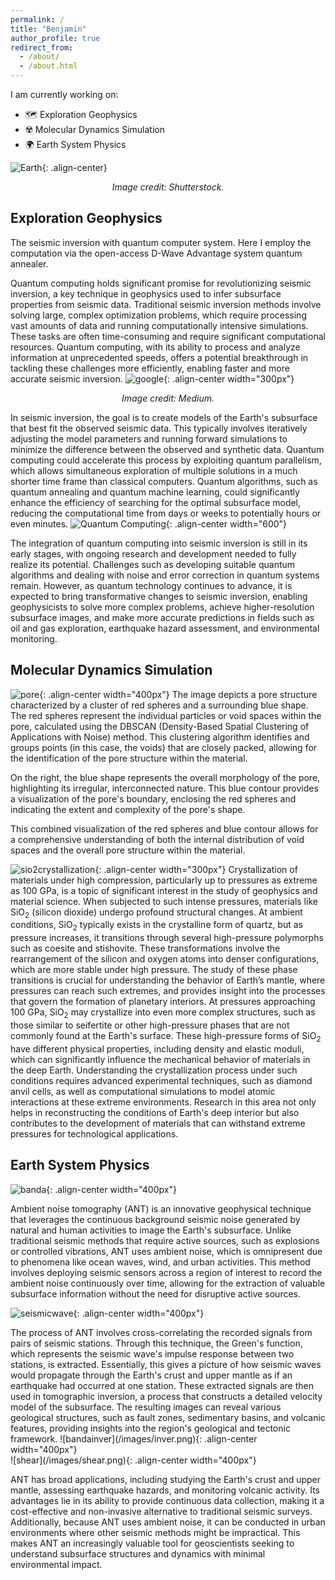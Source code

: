 ```yaml
---
permalink: /
title: "Benjamin"
author_profile: true
redirect_from: 
  - /about/
  - /about.html
---
```




I am currently working on:
- 🗺️ Exploration Geophysics
- ☢️ Molecular Dynamics Simulation
- 🌍 Earth System Physics



![Earth](/images/earth.jpg){: .align-center}

<div style="clear: both;"></div>
<p style="text-align: center;"><em>Image credit: Shutterstock.</em></p>


## Exploration Geophysics



The seismic inversion with quantum computer system. Here I employ the computation via the open-access D-Wave Advantage system quantum annealer.


Quantum computing holds significant promise for revolutionizing seismic inversion, a key technique in geophysics used to infer subsurface properties from seismic data. Traditional seismic inversion methods involve solving large, complex optimization problems, which require processing vast amounts of data and running computationally intensive simulations. These tasks are often time-consuming and require significant computational resources. Quantum computing, with its ability to process and analyze information at unprecedented speeds, offers a potential breakthrough in tackling these challenges more efficiently, enabling faster and more accurate seismic inversion.
![google](/images/google.jpg){: .align-center width="300px"}
<p style="text-align: center;"><em>Image credit: Medium.</em></p>


In seismic inversion, the goal is to create models of the Earth's subsurface that best fit the observed seismic data. This typically involves iteratively adjusting the model parameters and running forward simulations to minimize the difference between the observed and synthetic data. Quantum computing could accelerate this process by exploiting quantum parallelism, which allows simultaneous exploration of multiple solutions in a much shorter time frame than classical computers. Quantum algorithms, such as quantum annealing and quantum machine learning, could significantly enhance the efficiency of searching for the optimal subsurface model, reducing the computational time from days or weeks to potentially hours or even minutes.
![Quantum Computing](/images/result10loops.png){: .align-center width="600"}

The integration of quantum computing into seismic inversion is still in its early stages, with ongoing research and development needed to fully realize its potential. Challenges such as developing suitable quantum algorithms and dealing with noise and error correction in quantum systems remain. However, as quantum technology continues to advance, it is expected to bring transformative changes to seismic inversion, enabling geophysicists to solve more complex problems, achieve higher-resolution subsurface images, and make more accurate predictions in fields such as oil and gas exploration, earthquake hazard assessment, and environmental monitoring.

## Molecular Dynamics Simulation
![pore](/images/atoms.png){: .align-center width="400px"}
The image depicts a pore structure characterized by a cluster of red spheres and a surrounding blue shape. The red spheres represent the individual particles or void spaces within the pore, calculated using the DBSCAN (Density-Based Spatial Clustering of Applications with Noise) method. This clustering algorithm identifies and groups points (in this case, the voids) that are closely packed, allowing for the identification of the pore structure within the material.

On the right, the blue shape represents the overall morphology of the pore, highlighting its irregular, interconnected nature. This blue contour provides a visualization of the pore's boundary, enclosing the red spheres and indicating the extent and complexity of the pore's shape.

This combined visualization of the red spheres and blue contour allows for a comprehensive understanding of both the internal distribution of void spaces and the overall pore structure within the material.

![sio2crystallization](/images/sio2crystallization.png){: .align-center width="300px"}
Crystallization of materials under high compression, particularly up to pressures as extreme as 100 GPa, is a topic of significant interest in the study of geophysics and material science. When subjected to such intense pressures, materials like SiO<sub>2</sub> (silicon dioxide) undergo profound structural changes. At ambient conditions, SiO<sub>2</sub> typically exists in the crystalline form of quartz, but as pressure increases, it transitions through several high-pressure polymorphs such as coesite and stishovite. These transformations involve the rearrangement of the silicon and oxygen atoms into denser configurations, which are more stable under high pressure. The study of these phase transitions is crucial for understanding the behavior of Earth’s mantle, where pressures can reach such extremes, and provides insight into the processes that govern the formation of planetary interiors.
At pressures approaching 100 GPa, SiO<sub>2</sub> may crystallize into even more complex structures, such as those similar to seifertite or other high-pressure phases that are not commonly found at the Earth's surface. These high-pressure forms of SiO<sub>2</sub> have different physical properties, including density and elastic moduli, which can significantly influence the mechanical behavior of materials in the deep Earth. Understanding the crystallization process under such conditions requires advanced experimental techniques, such as diamond anvil cells, as well as computational simulations to model atomic interactions at these extreme environments. Research in this area not only helps in reconstructing the conditions of Earth's deep interior but also contributes to the development of materials that can withstand extreme pressures for technological applications.

## Earth System Physics

![banda](/images/bandaarc.png){: .align-center width="400px"}
<div style="clear: both;"></div>

Ambient noise tomography (ANT) is an innovative geophysical technique that leverages the continuous background seismic noise generated by natural and human activities to image the Earth's subsurface. Unlike traditional seismic methods that require active sources, such as explosions or controlled vibrations, ANT uses ambient noise, which is omnipresent due to phenomena like ocean waves, wind, and urban activities. This method involves deploying seismic sensors across a region of interest to record the ambient noise continuously over time, allowing for the extraction of valuable subsurface information without the need for disruptive active sources.

![seismicwave](/images/seismicwave.png){: .align-center width="400px"}
<div style="clear: both;"></div>
The process of ANT involves cross-correlating the recorded signals from pairs of seismic stations. Through this technique, the Green's function, which represents the seismic wave's impulse response between two stations, is extracted. Essentially, this gives a picture of how seismic waves would propagate through the Earth's crust and upper mantle as if an earthquake had occurred at one station. These extracted signals are then used in tomographic inversion, a process that constructs a detailed velocity model of the subsurface. The resulting images can reveal various geological structures, such as fault zones, sedimentary basins, and volcanic features, providing insights into the region's geological and tectonic framework.
![bandainver](/images/inver.png){: .align-center width="400px"}
<div style="clear: both;"></div>
![shear](/images/shear.png){: .align-center width="400px"}

ANT has broad applications, including studying the Earth's crust and upper mantle, assessing earthquake hazards, and monitoring volcanic activity. Its advantages lie in its ability to provide continuous data collection, making it a cost-effective and non-invasive alternative to traditional seismic surveys. Additionally, because ANT uses ambient noise, it can be conducted in urban environments where other seismic methods might be impractical. This makes ANT an increasingly valuable tool for geoscientists seeking to understand subsurface structures and dynamics with minimal environmental impact.

